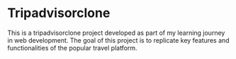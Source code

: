 # Tripadvisorclone
This is a tripadvisorclone project developed as part of my learning journey in web development. The goal of this project is to replicate key features and functionalities of the popular travel platform.
